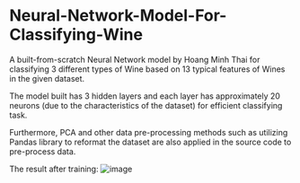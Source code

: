 # Neural-Network-Model-For-Classifying-Wine
A built-from-scratch Neural Network model by Hoang Minh Thai for classifying 3 different types of Wine based on 13 typical features of Wines in the given dataset.

The model built has 3 hidden layers and each layer has approximately 20 neurons (due to the characteristics of the dataset) for efficient classifying task.

Furthermore, PCA and other data pre-processing methods such as utilizing Pandas library to reformat the dataset are also applied in the source code to pre-process data.

The result after training:
![image](https://github.com/meanthai/Neural-Network-Model-For-Wine-Classifying-Task/assets/147926426/bbb02e54-0992-482b-98f3-5c26a2c80f03)
